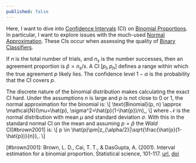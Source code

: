 ```yaml
---
published: false
---
```

Here, I want to dive into [Confidence Intervals](https://en.wikipedia.org/wiki/Confidence_interval) (CI) on [Binomial Proportions](https://en.wikipedia.org/wiki/Binomial_proportion_confidence_interva). In particular, I want to explore issues with the much-used [Normal Approximation](https://en.wikipedia.org/wiki/Binomial_distribution#Normal_approximation). These CIs occur when assessing the quality of [Binary Classifiers](https://en.wikipedia.org/wiki/Binary_classification).

If $n$ is the total number of trials, and $n_s$ is the number successes, then an agreement proportion is $\hat{p}=n_s/s$. A CI $[p_l, p_h]$ defines a range within which the true agreement $p$ likely lies. The confidence level $1-\alpha$ is the probability that the CI covers $p$. 

The discrete nature of the binomial distribution makes calculating the exact CI hard. 
Under the assumptions $n$ is large and $p$ is not close to 0 or 1, the normal approximation for the binomial is:
\\[
\text{Binomial}(p, n) \approx \mathcal{N}(\mu=\hat{p}, \sigma^2=\hat{p}(1-\hat{p})/n)\,,
\\]
where $\mathcal{N}$ is the normal distribution with mean $\mu$ and standard deviation $\sigma$.
With this in the standard normal CI on the mean and assuming $p=\hat{p}$ the _Wald_ CI[#brown2001] is:
\\[
p \in \hat{p}\pm|z_{\alpha/2}|\sqrt{\frac{\hat{p}(1-\hat{p})}{n}}\,.
\\]

[#brown2001]: Brown, L. D., Cai, T. T., & DasGupta, A. (2001). Interval estimation for a binomial proportion. Statistical science, 101-117. [url](https://projecteuclid.org/journals/statistical-science/volume-16/issue-2/Interval-Estimation-for-a-Binomial-Proportion/10.1214/ss/1009213286.full), [doi](https://doi.org/10.1214/ss/1009213286)
